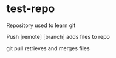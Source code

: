 # test-repo
Repository used to learn git

Push [remote] [branch] adds files to repo

git pull retrieves and merges files
